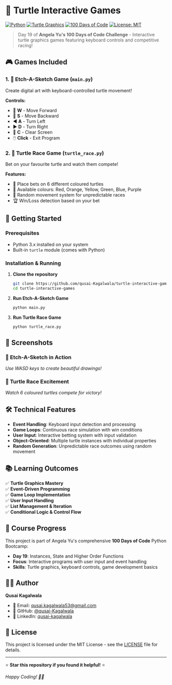 # 🐢 Turtle Interactive Games

[![Python](https://img.shields.io/badge/Python-3.x-blue.svg)](https://www.python.org/)
[![Turtle Graphics](https://img.shields.io/badge/Turtle-Graphics-green.svg)](https://docs.python.org/3/library/turtle.html)
[![100 Days of Code](https://img.shields.io/badge/100%20Days%20of%20Code-Day%2019-orange.svg)](https://www.udemy.com/course/100-days-of-code/)
[![License: MIT](https://img.shields.io/badge/License-MIT-yellow.svg)](https://opensource.org/licenses/MIT)

> Day 19 of **Angela Yu's 100 Days of Code Challenge** - Interactive turtle graphics games featuring keyboard controls and competitive racing!

## 🎮 Games Included

### 1. 🎨 Etch-A-Sketch Game (`main.py`)
Create digital art with keyboard-controlled turtle movement!

**Controls:**
- 🔼 **W** - Move Forward
- 🔽 **S** - Move Backward  
- ◀️ **A** - Turn Left
- ▶️ **D** - Turn Right
- 🧹 **C** - Clear Screen
- 🖱️ **Click** - Exit Program

### 2. 🏁 Turtle Race Game (`turtle_race.py`)
Bet on your favourite turtle and watch them compete!

**Features:**
- 🎯 Place bets on 6 different coloured turtles
- 🌈 Available colours: Red, Orange, Yellow, Green, Blue, Purple
- 🎲 Random movement system for unpredictable races
- 🏆 Win/Loss detection based on your bet

## 🚀 Getting Started

### Prerequisites
- Python 3.x installed on your system
- Built-in `turtle` module (comes with Python)

### Installation & Running

1. **Clone the repository**
   ```bash
   git clone https://github.com/qusai-Kagalwala/turtle-interactive-games.git
   cd turtle-interactive-games
   ```

2. **Run Etch-A-Sketch Game**
   ```bash
   python main.py
   ```

3. **Run Turtle Race Game**
   ```bash
   python turtle_race.py
   ```

## 📸 Screenshots

### 🎨 Etch-A-Sketch in Action
*Use WASD keys to create beautiful drawings!*

### 🏁 Turtle Race Excitement  
*Watch 6 coloured turtles compete for victory!*

## 🛠️ Technical Features

- **Event Handling**: Keyboard input detection and processing
- **Game Loops**: Continuous race simulation with win conditions
- **User Input**: Interactive betting system with input validation
- **Object-Oriented**: Multiple turtle instances with individual properties
- **Random Generation**: Unpredictable race outcomes using random movement

## 📚 Learning Outcomes

✅ **Turtle Graphics Mastery**  
✅ **Event-Driven Programming**  
✅ **Game Loop Implementation**  
✅ **User Input Handling**  
✅ **List Management & Iteration**  
✅ **Conditional Logic & Control Flow**

## 🎯 Course Progress

This project is part of Angela Yu's comprehensive **100 Days of Code** Python Bootcamp:
- **Day 19**: Instances, State and Higher Order Functions
- **Focus**: Interactive programs with user input and event handling
- **Skills**: Turtle graphics, keyboard controls, game development basics

## 👨‍💻 Author

**Qusai Kagalwala**
- 📧 Email: qusai.kagalwala53@gmail.com
- 🐙 GitHub: [@qusai-Kagalwala](https://github.com/qusai-Kagalwala)
- 💼 LinkedIn: [qusai-kagalwala](https://www.linkedin.com/in/qusai-kagalwala/)

## 📄 License

This project is licensed under the MIT License - see the [LICENSE](LICENSE) file for details.

---

⭐ **Star this repository if you found it helpful!** ⭐

*Happy Coding! 🐍✨*

